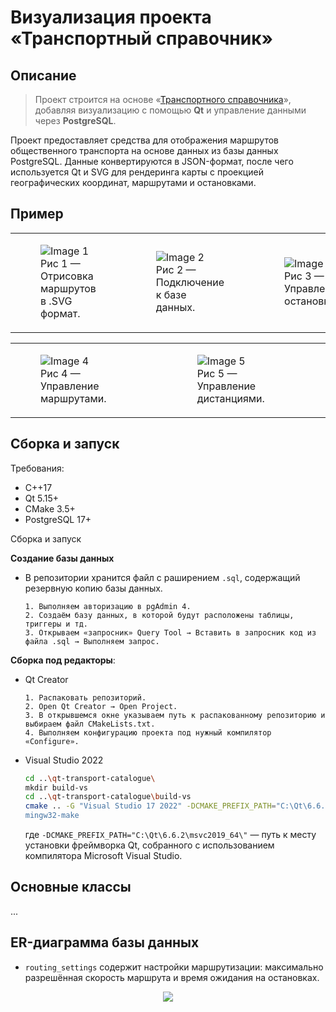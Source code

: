 # Визуализация проекта «Транспортный справочник»  
## Описание

> Проект строится на основе «[Транспортного справочника](https://github.com/burakshaevn/cpp-transport-catalogue "Основной проект транспортного справочника")», добавляя визуализацию с помощью **Qt** и управление данными через **PostgreSQL**.

Проект  предоставляет средства для отображения маршрутов общественного транспорта на основе данных из базы данных PostgreSQL. Данные конвертируются в JSON-формат, после чего используется Qt и SVG для рендеринга карты с проекцией географических координат, маршрутами и остановками.

## Пример
<table>
  <tr>
    <td>
      <figure>
        <img src="https://github.com/user-attachments/assets/d9709280-7fe4-4b19-ac2a-4bb2bc221116" alt="Image 1">
        <figcaption>Рис 1 — Отрисовка маршрутов в .SVG формат.</figcaption>
      </figure>
    </td>
    <td>
      <figure>
        <img src="https://github.com/user-attachments/assets/00987145-1964-4267-b629-210ffad3178d" alt="Image 2">
        <figcaption>Рис 2 — Подключение к базе данных.</figcaption>
      </figure>
    </td>
    <td>
      <figure>
        <img src="https://github.com/user-attachments/assets/b3dc0c76-08b0-4c0f-baae-1d566c2d5fd9" alt="Image 3">
        <figcaption>Рис 3 — Управление остановками.</figcaption>
      </figure>
    </td>
  </tr>
</table>

<table>
  <tr>
    <td>
    <figure>
      <img src="https://github.com/user-attachments/assets/6ced1353-d37d-4328-8002-ae607d199c7c" alt="Image 4"> 
      <figcaption>Рис 4 — Управление маршрутами.</figcaption>
    </figure>
  </td>
  <td>
    <figure>
      <img src="https://github.com/user-attachments/assets/f16a20ce-ebe3-4c49-aa57-3fb6b0c67be2" alt="Image 5">
      <figcaption>Рис 5 — Управление дистанциями.</figcaption>
    </figure>
    </td>
  </tr>
</table>   
 
## Сборка и запуск
Требования:
- C++17
- Qt 5.15+
- CMake 3.5+
- PostgreSQL 17+

Сборка и запуск

**Создание базы данных**
* В репозитории хранится файл с раширением `.sql`, содержащий резервную копию базы данных.
  
  ```
  1. Выполняем авторизацию в pgAdmin 4.
  2. Создаём базу данных, в которой будут расположены таблицы, триггеры и тд.
  3. Открываем «запросник» Query Tool → Вставить в запросник код из файла .sql → Выполняем запрос.
  ```

**Сборка под редакторы**:

* Qt Creator
  ```
  1. Распаковать репозиторий.
  2. Open Qt Creator → Open Project.
  3. В открывшемся окне указываем путь к распакованному репозиторию и выбираем файл CMakeLists.txt.
  4. Выполняем конфигурацию проекта под нужный компилятор «Configure».
  ```

* Visual Studio 2022
  ```sh
  cd ..\qt-transport-catalogue\
  mkdir build-vs
  cd ..\qt-transport-catalogue\build-vs
  cmake .. -G "Visual Studio 17 2022" -DCMAKE_PREFIX_PATH="C:\Qt\6.6.2\msvc2019_64\"
  mingw32-make
  ```
  где `-DCMAKE_PREFIX_PATH="C:\Qt\6.6.2\msvc2019_64\"` — путь к месту установки фреймворка Qt, собранного с использованием компилятора Microsoft Visual Studio.

## Основные классы
...

## ER-диаграмма базы данных
* `routing_settings` содержит настройки маршрутизации: максимально разрешённая скорость маршрута и время ожидания на остановках.
  
<center>
    <img src="https://github.com/user-attachments/assets/ab7bf03a-d735-459d-b5a1-687a030b3099">
</center>
  
